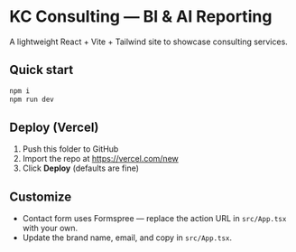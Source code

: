 
# KC Consulting — BI & AI Reporting

A lightweight React + Vite + Tailwind site to showcase consulting services.

## Quick start

```bash
npm i
npm run dev
```

## Deploy (Vercel)

1. Push this folder to GitHub
2. Import the repo at https://vercel.com/new
3. Click **Deploy** (defaults are fine)

## Customize

- Contact form uses Formspree — replace the action URL in `src/App.tsx` with your own.
- Update the brand name, email, and copy in `src/App.tsx`.
